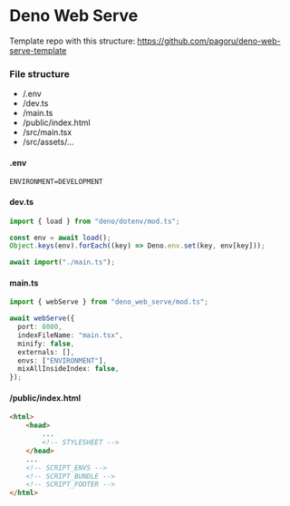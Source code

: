 # Deno Web Serve

Template repo with this structure:
https://github.com/pagoru/deno-web-serve-template

### File structure

- /.env
- /dev.ts
- /main.ts
- /public/index.html
- /src/main.tsx
- /src/assets/...

#### .env

```env
ENVIRONMENT=DEVELOPMENT
```

#### dev.ts

```ts
import { load } from "deno/dotenv/mod.ts";

const env = await load();
Object.keys(env).forEach((key) => Deno.env.set(key, env[key]));

await import("./main.ts");
```

#### main.ts

```ts
import { webServe } from "deno_web_serve/mod.ts";

await webServe({
  port: 8080,
  indexFileName: "main.tsx",
  minify: false,
  externals: [],
  envs: ["ENVIRONMENT"],
  mixAllInsideIndex: false,
});
```

#### /public/index.html

```html
<html>
    <head>
        ...
        <!-- STYLESHEET -->
    </head>
    ...
    <!-- SCRIPT_ENVS -->
    <!-- SCRIPT_BUNDLE -->
    <!-- SCRIPT_FOOTER -->
</html>
```
